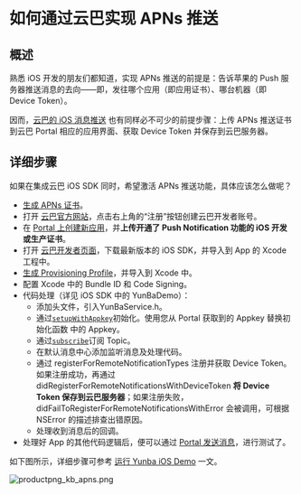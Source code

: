 # 如何通过云巴实现 APNs 推送

## 概述
熟悉 iOS 开发的朋友们都知道，实现 APNs 推送的前提是：告诉苹果的 Push 服务器推送消息的去向——即，发往哪个应用（即应用证书）、哪台机器（即 Device Token）。

因而，[云巴的 iOS 消息推送](ios_kb_ios_push.md) 也有同样必不可少的前提步骤：上传 APNs 推送证书到云巴 Portal 相应的应用界面、获取 Device Token 并保存到云巴服务器。

## 详细步骤
如果在集成云巴 iOS SDK 同时，希望激活 APNs 推送功能，具体应该怎么做呢？

- [生成 APNs 证书](ios_kb_create_apns_certificate.md)。
- 打开 [云巴官方网站](https://yunba.io)，点击右上角的“注册”按钮创建云巴开发者账号。
- 在 [Portal 上创建新应用](product_kb_portal.md#如何在云巴-portal-上创建新应用)，并**上传开通了 Push Notification 功能的 iOS 开发或生产证书**。
- 打开 [云巴开发者页面](https://yunba.io/downloads)，下载最新版本的 iOS SDK，并导入到 App 的 Xcode 工程中。
- [生成 Provisioning Profile](ios_kb_create_provisioning_profile.md)，并导入到 Xcode 中。
- 配置 Xcode 中的 Bundle ID 和 Code Signing。
- 代码处理（详见 iOS SDK 中的 YunBaDemo）：
  - 添加头文件，引入YunBaService.h。
  - 通过[`setupWithAppkey`](ios_sdk_api_manual.md#setup)初始化。使用您从 Portal 获取到的 Appkey 替换初始化函数  中的 Appkey。
  - 通过[`subscribe`](ios_sdk_api_manual.md#subscribe)订阅 Topic。
  - 在默认消息中心添加监听消息及处理代码。
  - 通过 registerForRemoteNotificationTypes 注册并获取 Device Token。如果注册成功，再通过 didRegisterForRemoteNotificationsWithDeviceToken **将 Device Token 保存到云巴服务器**；如果注册失败，didFailToRegisterForRemoteNotificationsWithError 会被调用，可根据 NSError 的描述排查出错原因。
  - 处理收到消息后的回调。
- 处理好 App 的其他代码逻辑后，便可以通过 [Portal 发送消息](product_kb_portal.md#利用云巴-portal-发布消息)，进行测试了。

如下图所示，详细步骤可参考 [运行 Yunba iOS Demo](ios_demo_quick_start.md) 一文。


![productpng_kb_apns.png](https://raw.githubusercontent.com/yunba/docs/master/image/productpng_kb_apns.png)
